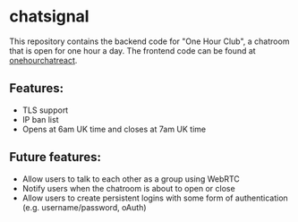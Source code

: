 # chatsignal

This repository contains the backend code for "One Hour Club", a chatroom that is open for one hour a day. The frontend code can be found at [onehourchatreact](https://github.com/quandary-item/onehourchat-react).

## Features:

- TLS support
- IP ban list
- Opens at 6am UK time and closes at 7am UK time

## Future features:

- Allow users to talk to each other as a group using WebRTC
- Notify users when the chatroom is about to open or close
- Allow users to create persistent logins with some form of authentication (e.g. username/password, oAuth)
